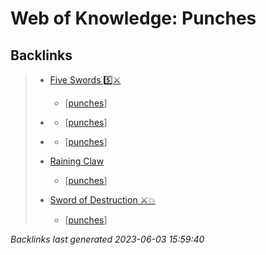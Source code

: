 # Web of Knowledge: Punches

## Backlinks

> - [Five Swords 5️⃣⚔️](..\techniques\hobbies.karate.kenpo.techniques.five-swords.md)
>   - [[punches]]
>    
> - [](..\techniques\hobbies.karate.kenpo.techniques.leaping-crane.md)
>   - [[punches]]
>    
> - [](..\techniques\leaping-crane.md)
>   - [[punches]]
>    
> - [Raining Claw](..\techniques\raining-claw.md)
>   - [[punches]]
>    
> - [Sword of Destruction ⚔️💥](..\techniques\sword-of-destruction.md)
>   - [[punches]]

_Backlinks last generated 2023-06-03 15:59:40_


[//begin]: # "Autogenerated link references for markdown compatibility"
[punches]: punches.md "Web of Knowledge: Punches"
[//end]: # "Autogenerated link references"